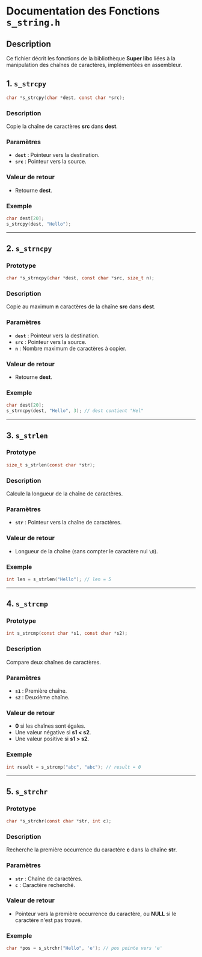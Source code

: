 # Documentation des Fonctions `s_string.h`

## Description
Ce fichier décrit les fonctions de la bibliothèque **Super libc** liées à la manipulation des chaînes de caractères, implémentées en assembleur.

## 1. `s_strcpy`
```c
char *s_strcpy(char *dest, const char *src);
```
### Description
Copie la chaîne de caractères **src** dans **dest**.

### Paramètres
- **`dest`** : Pointeur vers la destination.
- **`src`** : Pointeur vers la source.

### Valeur de retour
- Retourne **dest**.

### Exemple
```c
char dest[20];
s_strcpy(dest, "Hello");
```

---

## 2. `s_strncpy`
### Prototype
```c
char *s_strncpy(char *dest, const char *src, size_t n);
```
### Description
Copie au maximum **n** caractères de la chaîne **src** dans **dest**.

### Paramètres
- **`dest`** : Pointeur vers la destination.
- **`src`** : Pointeur vers la source.
- **`n`** : Nombre maximum de caractères à copier.

### Valeur de retour
- Retourne **dest**.

### Exemple
```c
char dest[20];
s_strncpy(dest, "Hello", 3); // dest contient "Hel"
```

---

## 3. `s_strlen`
### Prototype
```c
size_t s_strlen(const char *str);
```
### Description
Calcule la longueur de la chaîne de caractères.

### Paramètres
- **`str`** : Pointeur vers la chaîne de caractères.

### Valeur de retour
- Longueur de la chaîne (sans compter le caractère nul `\0`).

### Exemple
```c
int len = s_strlen("Hello"); // len = 5
```

---

## 4. `s_strcmp`
### Prototype
```c
int s_strcmp(const char *s1, const char *s2);
```
### Description
Compare deux chaînes de caractères.

### Paramètres
- **`s1`** : Première chaîne.
- **`s2`** : Deuxième chaîne.

### Valeur de retour
- **0** si les chaînes sont égales.
- Une valeur négative si **s1 < s2**.
- Une valeur positive si **s1 > s2**.

### Exemple
```c
int result = s_strcmp("abc", "abc"); // result = 0
```

---

## 5. `s_strchr`
### Prototype
```c
char *s_strchr(const char *str, int c);
```
### Description
Recherche la première occurrence du caractère **c** dans la chaîne **str**.

### Paramètres
- **`str`** : Chaîne de caractères.
- **`c`** : Caractère recherché.

### Valeur de retour
- Pointeur vers la première occurrence du caractère, ou **NULL** si le caractère n'est pas trouvé.

### Exemple
```c
char *pos = s_strchr("Hello", 'e'); // pos pointe vers 'e'
```